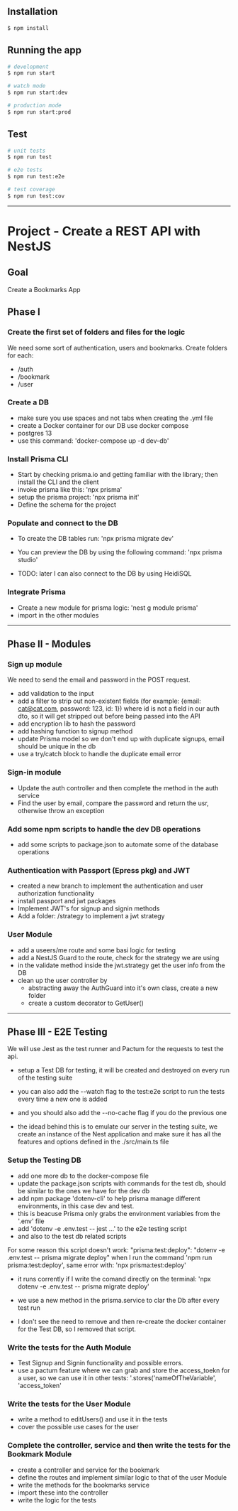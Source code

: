 ## Installation

```bash
$ npm install
```

## Running the app

```bash
# development
$ npm run start

# watch mode
$ npm run start:dev

# production mode
$ npm run start:prod
```

## Test

```bash
# unit tests
$ npm run test

# e2e tests
$ npm run test:e2e

# test coverage
$ npm run test:cov
```

****************************************************************************************************************************************************************

# Project - Create a REST API with NestJS

## Goal

Create a Bookmarks App

## Phase I

### Create the first set of folders and files for the logic

We need some sort of authentication, users and bookmarks. Create folders for each:
  - /auth
  - /bookmark
  - /user

### Create a DB

- make sure you use spaces and not tabs when creating the .yml file
- create a Docker container for our DB use docker compose
- postgres 13
- use this command: 'docker-compose up -d dev-db'

### Install Prisma CLI

- Start by checking prisma.io and getting familiar with the library; then install the CLI and the client
- invoke prisma like this: 'npx prisma'
- setup the prisma project: 'npx prisma init'
- Define the schema for the project

### Populate and connect to the DB

- To create the DB tables run: 'npx prisma migrate dev'
- You can preview the DB by using the following command: 'npx prisma studio'

- TODO: later I can also connect to the DB by using HeidiSQL

### Integrate Prisma

- Create a new module for prisma logic: 'nest g module prisma'
- import in the other modules

***************************************************************************************************************

## Phase II - Modules

### Sign up module 

We need to send the email and password in the POST request.

- add validation to the input
- add a filter to strip out non-existent fields (for example: {email: cat@cat.com, password: 123, id: 1}) where id is not a field in our auth dto, so it will get stripped out before being passed into the API
- add encryption lib to hash the password
- add hashing function to signup method
- update Prisma model so we don't end up with duplicate signups, email should be unique in the db
- use a try/catch block to handle the duplicate email error

### Sign-in module

- Update the auth controller and then complete the method in the auth service
- Find the user by email, compare the password and return the usr, otherwise throw an exception

### Add some npm scripts to handle the dev DB operations

- add some scripts to package.json to automate some of the database operations

### Authentication with Passport (Epress pkg) and JWT

- created a new branch to implement the authentication and user authorization functionality
- install passport and jwt packages
- Implement JWT's for signup and signin methods
- Add a folder: /strategy to implement a jwt strategy

### User Module

- add a useers/me route and some basi logic for testing
- add a NestJS Guard to the route, check for the strategy we are using
- in the validate method inside the jwt.strategy get the user info from the DB
- clean up the user controller by
  - abstracting away the AuthGuard into it's own class, create a new folder 
  - create a custom decorator to GetUser()

*************************************************************************************************************

## Phase III - E2E Testing

We will use Jest as the test runner and Pactum for the requests to test the api.

- setup a Test DB for testing, it will be created and destroyed on every run of the testing suite
- you can also add the --watch flag to the test:e2e script to run the tests every time a new one is added
- and you should also add the --no-cache flag if you do the previous one

- the idead behind this is to emulate our server in the testing suite, we create an instance of the Nest application and make sure it has all the features and options defined in the ./src/main.ts file

### Setup the Testing DB

- add one more db to the docker-compose file
- update the package.json scripts with commands for the test db, should be similar to the ones we have for the dev db
- add npm package 'dotenv-cli' to help prisma manage different environments, in this case dev and test.
- this is beacuse Prisma only grabs the environment variables from the '.env' file
- add 'dotenv -e .env.test -- jest ...' to the e2e testing script
- and also to the test db related scripts

For some reason this script doesn't work: "prisma:test:deploy": "dotenv -e .env.test -- prisma migrate deploy" when I run the command 'npm run prisma:test:deploy', same error with: 'npx prisma:test:deploy'
  - it runs corrently if I write the comand directly on the terminal: 'npx dotenv -e .env.test -- prisma migrate deploy'

- we use a new method in the prisma.service to clar the Db after every test run

- I don't see the need to remove and then re-create the docker container for the Test DB, so I removed that script.


### Write the tests for the Auth Module

- Test Signup and Signin functionality and possible errors.
- use a pactum feature where we can grab and store the access_toekn for a user, so we can use it in other tests: '.stores('nameOfTheVariable', 'access_token'

### Write the tests for the User Module

- write a method to editUsers() and use it in the tests
- cover the possible use cases for the user

### Complete the controller, service and then write the tests for the Bookmark Module

- create a controller and service for the bookmark
- define the routes and implement similar logic to that of the user Module
- write the methods for the bookmarks service
- import these into the controller
- write the logic for the tests
